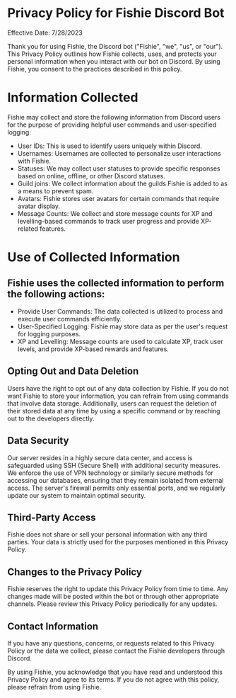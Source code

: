 # Privacy Policy for Fishie Discord Bot

Effective Date: 7/28/2023

Thank you for using Fishie, the Discord bot ("Fishie", "we", "us", or "our"). This Privacy Policy outlines how Fishie collects, uses, and protects your personal information when you interact with our bot on Discord. By using Fishie, you consent to the practices described in this policy.

# Information Collected

Fishie may collect and store the following information from Discord users for the purpose of providing helpful user commands and user-specified logging:

- User IDs: This is used to identify users uniquely within Discord.
- Usernames: Usernames are collected to personalize user interactions with Fishie.
- Statuses: We may collect user statuses to provide specific responses based on online, offline, or other Discord statuses.
- Guild joins: We collect information about the guilds Fishie is added to as a means to prevent spam.
- Avatars: Fishie stores user avatars for certain commands that require avatar display.
- Message Counts: We collect and store message counts for XP and levelling-based commands to track user progress and provide XP-related features.

# Use of Collected Information

## Fishie uses the collected information to perform the following actions:

- Provide User Commands: The data collected is utilized to process and execute user commands efficiently.
- User-Specified Logging: Fishie may store data as per the user's request for logging purposes.
- XP and Levelling: Message counts are used to calculate XP, track user levels, and provide XP-based rewards and features.

## Opting Out and Data Deletion

Users have the right to opt out of any data collection by Fishie. If you do not want Fishie to store your information, you can refrain from using commands that involve data storage. Additionally, users can request the deletion of their stored data at any time by using a specific command or by reaching out to the developers directly.

## Data Security

Our server resides in a highly secure data center, and access is safeguarded using SSH (Secure Shell) with additional security measures. We enforce the use of VPN technology or similarly secure methods for accessing our databases, ensuring that they remain isolated from external access. The server's firewall permits only essential ports, and we regularly update our system to maintain optimal security.

## Third-Party Access

Fishie does not share or sell your personal information with any third parties. Your data is strictly used for the purposes mentioned in this Privacy Policy.

## Changes to the Privacy Policy

Fishie reserves the right to update this Privacy Policy from time to time. Any changes made will be posted within the bot or through other appropriate channels. Please review this Privacy Policy periodically for any updates.

## Contact Information

If you have any questions, concerns, or requests related to this Privacy Policy or the data we collect, please contact the Fishie developers through Discord.

By using Fishie, you acknowledge that you have read and understood this Privacy Policy and agree to its terms. If you do not agree with this policy, please refrain from using Fishie.